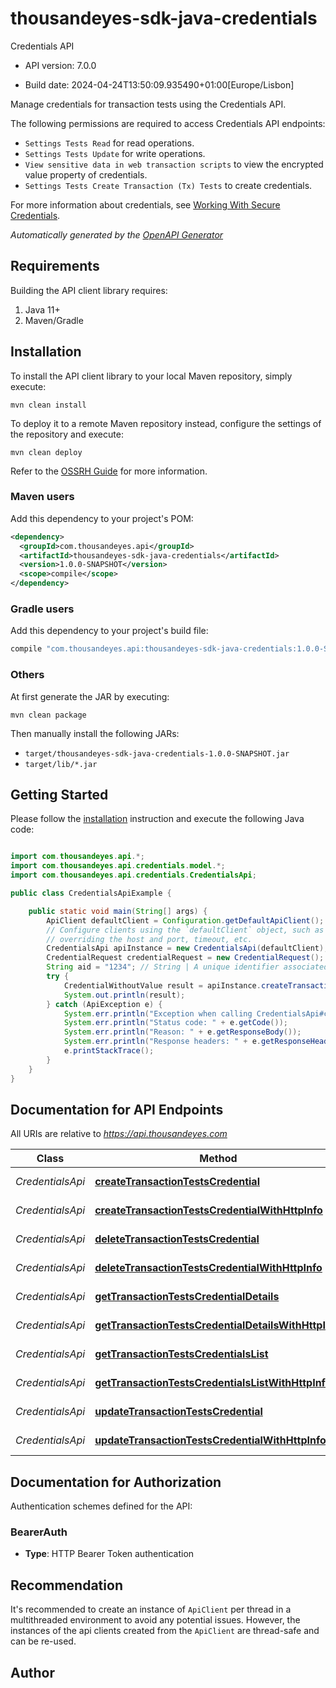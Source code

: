 # thousandeyes-sdk-java-credentials

Credentials API

- API version: 7.0.0

- Build date: 2024-04-24T13:50:09.935490+01:00[Europe/Lisbon]

Manage credentials for transaction tests using the Credentials API.

The following permissions are required to access Credentials API endpoints:

* `Settings Tests Read` for read operations.
* `Settings Tests Update` for write operations.
* `View sensitive data in web transaction scripts` to view the encrypted value property of credentials.
* `Settings Tests Create Transaction (Tx) Tests` to create credentials.

For more information about credentials, see [Working With Secure Credentials](https://docs.thousandeyes.com/product-documentation/browser-synthetics/transaction-tests/getting-started/working-with-secure-credentials).



*Automatically generated by the [OpenAPI Generator](https://openapi-generator.tech)*

## Requirements

Building the API client library requires:

1. Java 11+
2. Maven/Gradle

## Installation

To install the API client library to your local Maven repository, simply execute:

```shell
mvn clean install
```

To deploy it to a remote Maven repository instead, configure the settings of the repository and execute:

```shell
mvn clean deploy
```

Refer to the [OSSRH Guide](http://central.sonatype.org/pages/ossrh-guide.html) for more information.

### Maven users

Add this dependency to your project's POM:

```xml
<dependency>
  <groupId>com.thousandeyes.api</groupId>
  <artifactId>thousandeyes-sdk-java-credentials</artifactId>
  <version>1.0.0-SNAPSHOT</version>
  <scope>compile</scope>
</dependency>
```

### Gradle users

Add this dependency to your project's build file:

```groovy
compile "com.thousandeyes.api:thousandeyes-sdk-java-credentials:1.0.0-SNAPSHOT"
```

### Others

At first generate the JAR by executing:

```shell
mvn clean package
```

Then manually install the following JARs:

- `target/thousandeyes-sdk-java-credentials-1.0.0-SNAPSHOT.jar`
- `target/lib/*.jar`

## Getting Started

Please follow the [installation](#installation) instruction and execute the following Java code:

```java

import com.thousandeyes.api.*;
import com.thousandeyes.api.credentials.model.*;
import com.thousandeyes.api.credentials.CredentialsApi;

public class CredentialsApiExample {

    public static void main(String[] args) {
        ApiClient defaultClient = Configuration.getDefaultApiClient();
        // Configure clients using the `defaultClient` object, such as
        // overriding the host and port, timeout, etc.
        CredentialsApi apiInstance = new CredentialsApi(defaultClient);
        CredentialRequest credentialRequest = new CredentialRequest(); // CredentialRequest | 
        String aid = "1234"; // String | A unique identifier associated with your account group. You can retrieve your `AccountGroupId` from the `/account-groups` endpoint. Note that you must be assigned to the target account group. Specifying this parameter without being assigned to the target account group will result in an error response.
        try {
            CredentialWithoutValue result = apiInstance.createTransactionTestsCredential(credentialRequest, aid);
            System.out.println(result);
        } catch (ApiException e) {
            System.err.println("Exception when calling CredentialsApi#createTransactionTestsCredential");
            System.err.println("Status code: " + e.getCode());
            System.err.println("Reason: " + e.getResponseBody());
            System.err.println("Response headers: " + e.getResponseHeaders());
            e.printStackTrace();
        }
    }
}

```

## Documentation for API Endpoints

All URIs are relative to *https://api.thousandeyes.com*

Class | Method | HTTP request | Description
------------ | ------------- | ------------- | -------------
*CredentialsApi* | [**createTransactionTestsCredential**](docs/CredentialsApi.md#createTransactionTestsCredential) | **POST** /v7/credentials | Create credential
*CredentialsApi* | [**createTransactionTestsCredentialWithHttpInfo**](docs/CredentialsApi.md#createTransactionTestsCredentialWithHttpInfo) | **POST** /v7/credentials | Create credential
*CredentialsApi* | [**deleteTransactionTestsCredential**](docs/CredentialsApi.md#deleteTransactionTestsCredential) | **DELETE** /v7/credentials/{id} | Delete credential
*CredentialsApi* | [**deleteTransactionTestsCredentialWithHttpInfo**](docs/CredentialsApi.md#deleteTransactionTestsCredentialWithHttpInfo) | **DELETE** /v7/credentials/{id} | Delete credential
*CredentialsApi* | [**getTransactionTestsCredentialDetails**](docs/CredentialsApi.md#getTransactionTestsCredentialDetails) | **GET** /v7/credentials/{id} | Retrieve credential
*CredentialsApi* | [**getTransactionTestsCredentialDetailsWithHttpInfo**](docs/CredentialsApi.md#getTransactionTestsCredentialDetailsWithHttpInfo) | **GET** /v7/credentials/{id} | Retrieve credential
*CredentialsApi* | [**getTransactionTestsCredentialsList**](docs/CredentialsApi.md#getTransactionTestsCredentialsList) | **GET** /v7/credentials | List credentials
*CredentialsApi* | [**getTransactionTestsCredentialsListWithHttpInfo**](docs/CredentialsApi.md#getTransactionTestsCredentialsListWithHttpInfo) | **GET** /v7/credentials | List credentials
*CredentialsApi* | [**updateTransactionTestsCredential**](docs/CredentialsApi.md#updateTransactionTestsCredential) | **PUT** /v7/credentials/{id} | Update credential
*CredentialsApi* | [**updateTransactionTestsCredentialWithHttpInfo**](docs/CredentialsApi.md#updateTransactionTestsCredentialWithHttpInfo) | **PUT** /v7/credentials/{id} | Update credential


<a id="documentation-for-authorization"></a>
## Documentation for Authorization


Authentication schemes defined for the API:
<a id="BearerAuth"></a>
### BearerAuth


- **Type**: HTTP Bearer Token authentication


## Recommendation

It's recommended to create an instance of `ApiClient` per thread in a multithreaded environment to avoid any potential issues.
However, the instances of the api clients created from the `ApiClient` are thread-safe and can be re-used.

## Author



